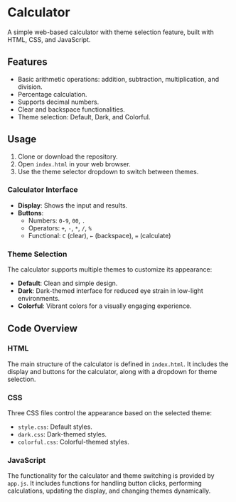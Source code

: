 # Calculator

A simple web-based calculator with theme selection feature, built with HTML, CSS, and JavaScript.

## Features

- Basic arithmetic operations: addition, subtraction, multiplication, and division.
- Percentage calculation.
- Supports decimal numbers.
- Clear and backspace functionalities.
- Theme selection: Default, Dark, and Colorful.

## Usage

1. Clone or download the repository.
2. Open `index.html` in your web browser.
3. Use the theme selector dropdown to switch between themes.

### Calculator Interface

- **Display**: Shows the input and results.
- **Buttons**:
  - Numbers: `0-9`, `00`, `.` 
  - Operators: `+`, `-`, `*`, `/`, `%`
  - Functional: `C` (clear), `←` (backspace), `=` (calculate)

### Theme Selection

The calculator supports multiple themes to customize its appearance:

- **Default**: Clean and simple design.
- **Dark**: Dark-themed interface for reduced eye strain in low-light environments.
- **Colorful**: Vibrant colors for a visually engaging experience.

## Code Overview

### HTML

The main structure of the calculator is defined in `index.html`. It includes the display and buttons for the calculator, along with a dropdown for theme selection.

### CSS

Three CSS files control the appearance based on the selected theme:
- `style.css`: Default styles.
- `dark.css`: Dark-themed styles.
- `colorful.css`: Colorful-themed styles.

### JavaScript

The functionality for the calculator and theme switching is provided by `app.js`. It includes functions for handling button clicks, performing calculations, updating the display, and changing themes dynamically.



